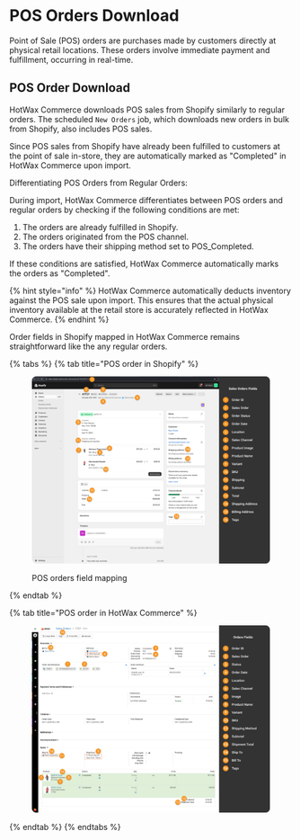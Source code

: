 # POS Orders Download

Point of Sale (POS) orders are purchases made by customers directly at physical retail locations. These orders involve immediate payment and fulfillment, occurring in real-time.

## POS Order Download

HotWax Commerce downloads POS sales from Shopify similarly to regular orders. The scheduled `New Orders` job, which downloads new orders in bulk from Shopify, also includes POS sales.

Since POS sales from Shopify have already been fulfilled to customers at the point of sale in-store, they are automatically marked as "Completed" in HotWax Commerce upon import.

Differentiating POS Orders from Regular Orders:

During import, HotWax Commerce differentiates between POS orders and regular orders by checking if the following conditions are met:

1. The orders are already fulfilled in Shopify.
2. The orders originated from the POS channel.
3. The orders have their shipping method set to POS\_Completed.

If these conditions are satisfied, HotWax Commerce automatically marks the orders as "Completed".

{% hint style="info" %}
HotWax Commerce automatically deducts inventory against the POS sale upon import. This ensures that the actual physical inventory available at the retail store is accurately reflected in HotWax Commerce.
{% endhint %}

Order fields in Shopify mapped in HotWax Commerce remains straightforward like the any regular orders.

{% tabs %}
{% tab title="POS order in Shopify" %}
<figure><img src="../.gitbook/assets/Order Details - Shopify.png" alt=""><figcaption><p>POS orders field mapping</p></figcaption></figure>
{% endtab %}

{% tab title="POS order in HotWax Commerce" %}
<figure><img src="../.gitbook/assets/Order Details - HC.png" alt=""><figcaption></figcaption></figure>
{% endtab %}
{% endtabs %}
